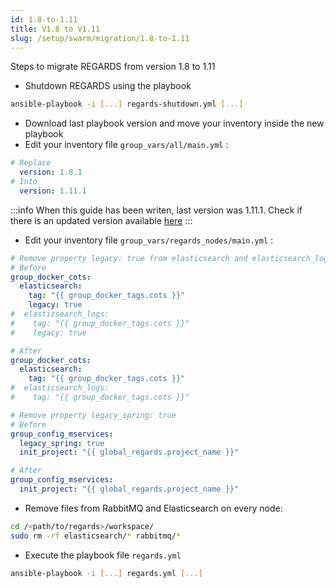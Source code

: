 ```yaml
---
id: 1.8-to-1.11
title: V1.8 to V1.11
slug: /setup/swarm/migration/1.8-to-1.11
---
```


Steps to migrate REGARDS from version 1.8 to 1.11

- Shutdown REGARDS using the playbook
```bash
ansible-playbook -i [...] regards-shutdown.yml [...]
```
- Download last playbook version and move your inventory inside the new playbook
- Edit your inventory file `group_vars/all/main.yml` :
```yaml
# Replace 
  version: 1.8.1
# Into 
  version: 1.11.1
```

:::info
When this guide has been writen, last version was 1.11.1. Check if there is an updated version available [here](https://github.com/orgs/RegardsOss/packages/container/package/rs-authentication)
:::

- Edit your inventory file `group_vars/regards_nodes/main.yml` :
```yaml
# Remove property legacy: true from elasticsearch and elasticsearch_logs
# Before
group_docker_cots:
  elasticsearch:
    tag: "{{ group_docker_tags.cots }}"
    legacy: true
#  elasticsearch_logs:
#    tag: "{{ group_docker_tags.cots }}"
#    legacy: true

# After 
group_docker_cots:
  elasticsearch:
    tag: "{{ group_docker_tags.cots }}"
#  elasticsearch_logs:
#    tag: "{{ group_docker_tags.cots }}"

# Remove property legacy_spring: true
# Before
group_config_mservices:
  legacy_spring: true
  init_project: "{{ global_regards.project_name }}"

# After 
group_config_mservices:
  init_project: "{{ global_regards.project_name }}"
```

- Remove files from RabbitMQ and Elasticsearch on every node:
```bash
cd /<path/to/regards>/workspace/
sudo rm -rf elasticsearch/* rabbitmq/*
```
- Execute the playbook file `regards.yml`
```bash
ansible-playbook -i [...] regards.yml [...]
```
